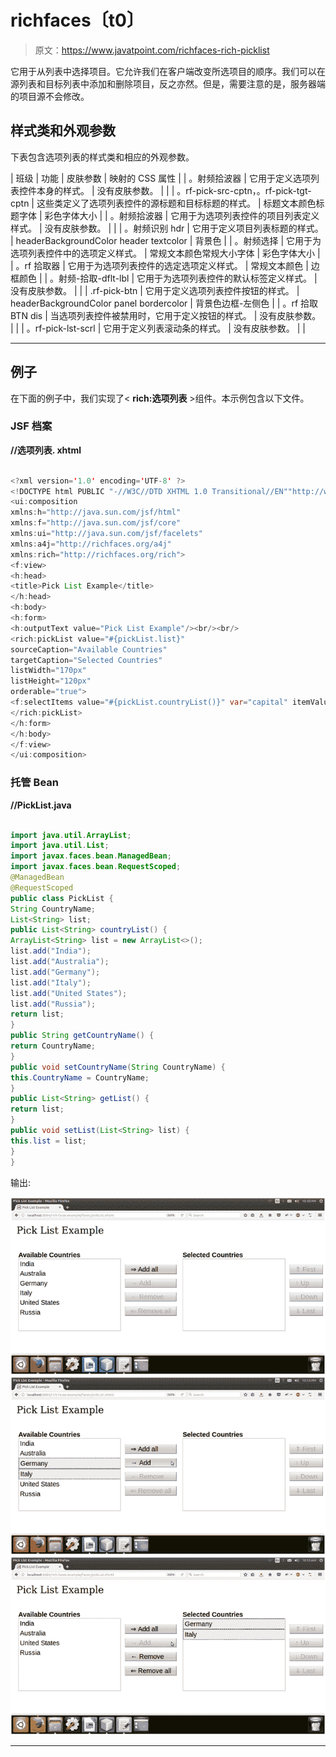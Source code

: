 # richfaces〔t0〕

> 原文：<https://www.javatpoint.com/richfaces-rich-picklist>

它用于从列表中选择项目。它允许我们在客户端改变所选项目的顺序。我们可以在源列表和目标列表中添加和删除项目，反之亦然。但是，需要注意的是，服务器端的项目源不会修改。

## 样式类和外观参数

下表包含选项列表的样式类和相应的外观参数。

| 班级 | 功能 | 皮肤参数 | 映射的 CSS 属性 |
| 。射频拾波器 | 它用于定义选项列表控件本身的样式。 | 没有皮肤参数。 |  |
| 。rf-pick-src-cptn，。rf-pick-tgt-cptn | 这些类定义了选项列表控件的源标题和目标标题的样式。 | 标题文本颜色标题字体 | 彩色字体大小 |
| 。射频拾波器 | 它用于为选项列表控件的项目列表定义样式。 | 没有皮肤参数。 |  |
| 。射频识别 hdr | 它用于定义项目列表标题的样式。 | headerBackgroundColor header textcolor | 背景色 |
| 。射频选择 | 它用于为选项列表控件中的选项定义样式。 | 常规文本颜色常规大小字体 | 彩色字体大小 |
| 。rf 拾取器 | 它用于为选项列表控件的选定选项定义样式。 | 常规文本颜色 | 边框颜色 |
| 。射频-拾取-dflt-lbl | 它用于为选项列表控件的默认标签定义样式。 | 没有皮肤参数。 |  |
| .rf-pick-btn | 它用于定义选项列表控件按钮的样式。 | headerBackgroundColor panel bordercolor | 背景色边框-左侧色 |
| 。rf 拾取 BTN dis | 当选项列表控件被禁用时，它用于定义按钮的样式。 | 没有皮肤参数。 |  |
| 。rf-pick-lst-scrl | 它用于定义列表滚动条的样式。 | 没有皮肤参数。 |  |

* * *

## 例子

在下面的例子中，我们实现了< **rich:选项列表** >组件。本示例包含以下文件。

### JSF 档案

**//选项列表. xhtml**

```java

<?xml version='1.0' encoding='UTF-8' ?>
<!DOCTYPE html PUBLIC "-//W3C//DTD XHTML 1.0 Transitional//EN""http://www.w3.org/TR/xhtml1/DTD/xhtml1-transitional.dtd">
<ui:composition 
xmlns:h="http://java.sun.com/jsf/html"
xmlns:f="http://java.sun.com/jsf/core"
xmlns:ui="http://java.sun.com/jsf/facelets"
xmlns:a4j="http://richfaces.org/a4j"
xmlns:rich="http://richfaces.org/rich">
<f:view>
<h:head>
<title>Pick List Example</title>
</h:head>
<h:body>
<h:form>
<h:outputText value="Pick List Example"/><br/><br/>
<rich:pickList value="#{pickList.list}"
sourceCaption="Available Countries"
targetCaption="Selected Countries"
listWidth="170px"
listHeight="120px"
orderable="true">
<f:selectItems value="#{pickList.countryList()}" var="capital" itemValue="#{pickList}" itemLabel="#{pickList.countryName}" />
</rich:pickList>
</h:form>
</h:body>
</f:view>
</ui:composition>

```

### 托管 Bean

**//PickList.java**

```java

import java.util.ArrayList;
import java.util.List;
import javax.faces.bean.ManagedBean;
import javax.faces.bean.RequestScoped;
@ManagedBean
@RequestScoped
public class PickList {
String CountryName;
List<String> list;
public List<String> countryList() {
ArrayList<String> list = new ArrayList<>();
list.add("India");
list.add("Australia");
list.add("Germany");
list.add("Italy");
list.add("United States");
list.add("Russia");
return list;
}
public String getCountryName() {
return CountryName;
}
public void setCountryName(String CountryName) {
this.CountryName = CountryName;
}
public List<String> getList() {
return list;
}
public void setList(List<String> list) {
this.list = list;
}
}

```

输出:

![RichFaces Picklist 1](img/f3bef81fa2156c14e0071234cbf7f5ea.png) ![RichFaces Picklist 2](img/9e67a122bf29c2df11ca56f2d8015f12.png) ![RichFaces Picklist 3](img/04b2a7595573765be34389d7fb0651f2.png)

* * *